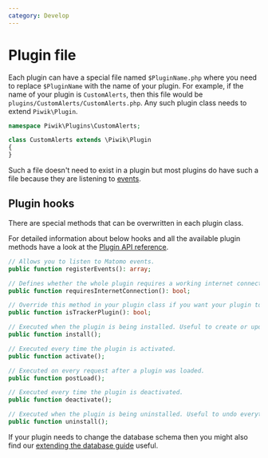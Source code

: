 ```yaml
---
category: Develop
---
```

# Plugin file

Each plugin can have a special file named `$PluginName.php` where you need to replace `$PluginName` with the name of your plugin. For example, if the name of your plugin is `CustomAlerts`, then this file would be `plugins/CustomAlerts/CustomAlerts.php`. Any such plugin class needs to extend `Piwik\Plugin`.

```php
namespace Piwik\Plugins\CustomAlerts;

class CustomAlerts extends \Piwik\Plugin
{
}
```

Such a file doesn't need to exist in a plugin but most plugins do have such a file because they are listening to [events](/guides/events).

## Plugin hooks

There are special methods that can be overwritten in each plugin class. 

For detailed information about below hooks and all the available plugin methods have a look at the [Plugin API reference](/api-reference/Piwik/Plugin).

```php
// Allows you to listen to Matomo events.
public function registerEvents(): array;

// Defines whether the whole plugin requires a working internet connection. If set to true, the plugin will be automatically unloaded if `enable_internet_features` is 0, even if the plugin is activated.
public function requiresInternetConnection(): bool;

// Override this method in your plugin class if you want your plugin to be loaded during tracking. If you define your own dimension or listen to a tracking event, your plugin will be detected as a tracker plugin automatically.
public function isTrackerPlugin(): bool;

// Executed when the plugin is being installed. Useful to create or update DB tables or to set configurations.
public function install();

// Executed every time the plugin is activated.
public function activate();

// Executed on every request after a plugin was loaded.
public function postLoad();

// Executed every time the plugin is deactivated.
public function deactivate();

// Executed when the plugin is being uninstalled. Useful to undo everything that was done in the install hook like removing a DB table.
public function uninstall();
```

If your plugin needs to change the database schema then you might also find our [extending the database guide](/guides/extending-database) useful.
